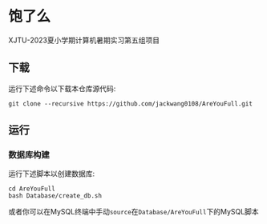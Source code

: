 # 饱了么

XJTU-2023夏小学期计算机暑期实习第五组项目



## 下载

运行下述命令以下载本仓库源代码:

```shell
git clone --recursive https://github.com/jackwang0108/AreYouFull.git
```



## 运行

### 数据库构建

运行下述脚本以创建数据库:

```shell
cd AreYouFull
bash Database/create_db.sh
```

或者你可以在MySQL终端中手动`source`在`Database/AreYouFull`下的MySQL脚本



